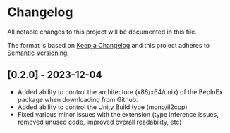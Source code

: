 # Changelog

All notable changes to this project will be documented in this file.

The format is based on [Keep a Changelog](http://keepachangelog.com/) and this project adheres to [Semantic Versioning](http://semver.org/).

## [0.2.0] - 2023-12-04

- Added ability to control the architecture (x86/x64/unix) of the BepInEx package when downloading from Github.
- Added ability to control the Unity Build type (mono/il2cpp)
- Fixed various minor issues with the extension (type inference issues, removed unused code, improved overall readability, etc)